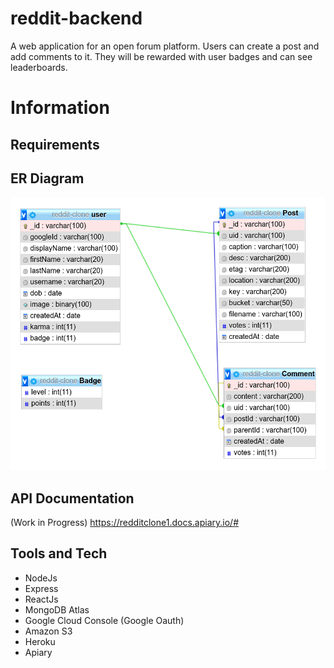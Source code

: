 # reddit-backend

A web application for an open forum platform. Users can create a post and add comments to it. They will be rewarded with user badges and can see leaderboards.

# Information

## Requirements

## ER Diagram
![alt text](https://raw.githubusercontent.com/tanmayshishodia/reddit-backend/main/uploads/reddit-clone-schema.png?token=AKCSMH4UIOWV2ZHTF2BHTL3AJMH26)

## API Documentation
(Work in Progress)
https://redditclone1.docs.apiary.io/#

## Tools and Tech
- NodeJs
- Express
- ReactJs
- MongoDB Atlas
- Google Cloud Console (Google Oauth)
- Amazon S3
- Heroku
- Apiary

